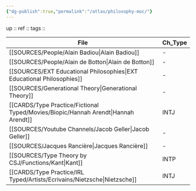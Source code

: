 ```yaml
---
{"dg-publish":true,"permalink":"/atlas/philosophy-moc/"}
---
```


up :: 
ref :: 
tags :: 


| File                                                                                  | Ch_Type |
| ------------------------------------------------------------------------------------- | ------- |
| [[SOURCES/People/Alain Badiou\|Alain Badiou]]                                      | \-      |
| [[SOURCES/People/Alain de Botton\|Alain de Botton]]                                | \-      |
| [[SOURCES/EXT Educational Philosophies\|EXT Educational Philosophies]]             | \-      |
| [[SOURCES/Generational Theory\|Generational Theory]]                               | \-      |
| [[CARDS/Type Practice/Fictional Typed/Movies/Biopic/Hannah Arendt\|Hannah Arendt]] | INTJ    |
| [[SOURCES/Youtube Channels/Jacob Geller\|Jacob Geller]]                            | \-      |
| [[SOURCES/Jacques Rancière\|Jacques Rancière]]                                     | \-      |
| [[SOURCES/Type Theory by CSJ/Functions/Kant\|Kant]]                                | INTP    |
| [[CARDS/Type Practice/IRL Typed/Artists/Ecrivains/Nietzsche\|Nietzsche]]           | INTJ    |


